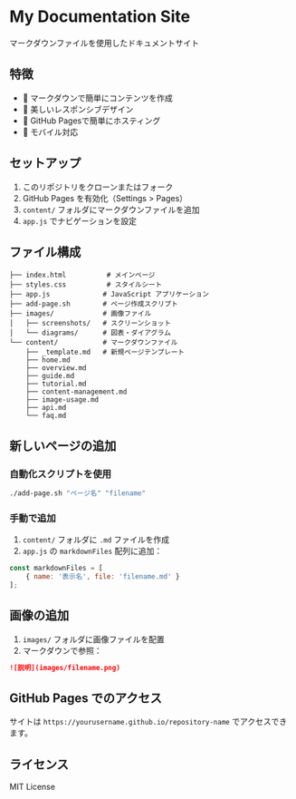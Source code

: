 # My Documentation Site

マークダウンファイルを使用したドキュメントサイト

## 特徴

- 📝 マークダウンで簡単にコンテンツを作成
- 🎨 美しいレスポンシブデザイン
- 🚀 GitHub Pagesで簡単にホスティング
- 📱 モバイル対応

## セットアップ

1. このリポジトリをクローンまたはフォーク
2. GitHub Pages を有効化（Settings > Pages）
3. `content/` フォルダにマークダウンファイルを追加
4. `app.js` でナビゲーションを設定

## ファイル構成

```
├── index.html          # メインページ
├── styles.css          # スタイルシート
├── app.js             # JavaScript アプリケーション
├── add-page.sh        # ページ作成スクリプト
├── images/            # 画像ファイル
│   ├── screenshots/   # スクリーンショット
│   └── diagrams/      # 図表・ダイアグラム
└── content/           # マークダウンファイル
    ├── _template.md   # 新規ページテンプレート
    ├── home.md
    ├── overview.md
    ├── guide.md
    ├── tutorial.md
    ├── content-management.md
    ├── image-usage.md
    ├── api.md
    └── faq.md
```

## 新しいページの追加

### 自動化スクリプトを使用
```bash
./add-page.sh "ページ名" "filename"
```

### 手動で追加
1. `content/` フォルダに `.md` ファイルを作成
2. `app.js` の `markdownFiles` 配列に追加：

```javascript
const markdownFiles = [
    { name: '表示名', file: 'filename.md' }
];
```

## 画像の追加

1. `images/` フォルダに画像ファイルを配置
2. マークダウンで参照：
```markdown
![説明](images/filename.png)
```

## GitHub Pages でのアクセス

サイトは `https://yourusername.github.io/repository-name` でアクセスできます。

## ライセンス

MIT License